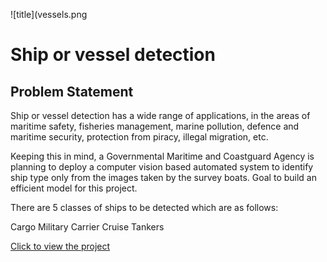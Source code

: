 ![title](vessels.png

# Ship or vessel detection

## Problem Statement
Ship or vessel detection has a wide range of applications, in the areas of maritime safety, fisheries management, marine pollution, defence and maritime security, protection from piracy, illegal migration, etc.

Keeping this in mind, a Governmental Maritime and Coastguard Agency is planning to deploy a computer vision based automated system to identify ship type only from the images taken by the survey boats. Goal to build an efficient model for this project.

There are 5 classes of ships to be detected which are as follows:

Cargo
Military
Carrier
Cruise
Tankers

[Click to view the project](https://github.com/rsaadiq/ship_detection/blob/master/Ship%20detection.ipynb)
